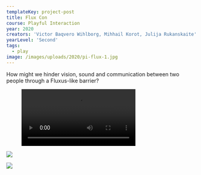 ```yaml
---
templateKey: project-post
title: Flux Con
course: Playful Interaction
year: 2020
creators: 'Victor Baqvero Wihlborg, Mihhail Korot, Julija Rukanskaite'
yearLevel: 'Second'
tags:
  - play
image: /images/uploads/2020/pi-flux-1.jpg
---
```


How might we hinder vision, sound and communication between two people through a Fluxus-like barrier?

<figure>
<video controls src="https://api.kaltura.nordu.net/p/326/sp/0/playManifest/entryId/0_y3gljslm/format/url/flavorParamId/0/video.mp4"></video>
</figure>

![](/images/uploads/2020/pi-flux-2.jpg)

![](/images/uploads/2020/pi-flux-3.jpg)
